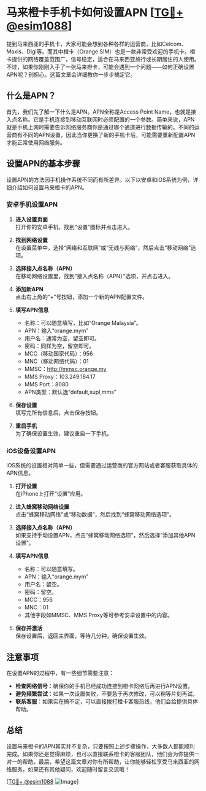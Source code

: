 # 马来橙卡手机卡如何设置APN [[TG💪+ @esim1088](https://t.me/s/esim1088)]

提到马来西亚的手机卡，大家可能会想到各种各样的运营商，比如Celcom、Maxis、Digi等。而其中橙卡（Orange SIM）也是一款非常受欢迎的手机卡。橙卡提供的网络覆盖范围广，信号稳定，适合在马来西亚旅行或长期居住的人使用。不过，如果你刚刚入手了一张马来橙卡，可能会遇到一个问题——如何正确设置APN呢？别担心，这篇文章会详细教你一步步搞定它。

## 什么是APN？

首先，我们先了解一下什么是APN。APN全称是Access Point Name，也就是接入点名称。它是手机连接到移动互联网时必须配置的一个参数。简单来说，APN就是手机上网时需要告诉网络服务商你是通过哪个通道进行数据传输的。不同的运营商有不同的APN设置，因此当你更换了新的手机卡后，可能需要重新配置APN才能正常使用网络服务。

## 设置APN的基本步骤

设置APN的方法因手机操作系统不同而有所差异。以下以安卓和iOS系统为例，详细介绍如何设置马来橙卡的APN。

### 安卓手机设置APN

1. **进入设置页面**  
   打开你的安卓手机，找到“设置”图标并点击进入。

2. **找到网络设置**  
   在设置菜单中，选择“网络和互联网”或“无线与网络”，然后点击“移动网络”选项。

3. **选择接入点名称（APN）**  
   在移动网络设置里，找到“接入点名称（APN）”选项，并点击进入。

4. **添加新APN**  
   点击右上角的“+”号按钮，添加一个新的APN配置文件。

5. **填写APN信息**  
   - 名称：可以随意填写，比如“Orange Malaysia”。
   - APN：输入“orange.mym”
   - 用户名：通常为空，留空即可。
   - 密码：同样为空，留空即可。
   - MCC（移动国家代码）：956
   - MNC（移动网络代码）：01
   - MMSC：http://mmsc.orange.my
   - MMS Proxy：103.249.184.17
   - MMS Port：8080
   - APN类型：默认选“default,supl,mms”

6. **保存设置**  
   填写完所有信息后，点击保存按钮。

7. **重启手机**  
   为了确保设置生效，建议重启一下手机。

### iOS设备设置APN

iOS系统的设置相对简单一些，但需要通过运营商的官方网站或者客服获取具体的APN信息。

1. **打开设置**  
   在iPhone上打开“设置”应用。

2. **进入蜂窝移动网络设置**  
   点击“蜂窝移动网络”或“移动数据”，然后找到“蜂窝移动网络选项”。

3. **选择接入点名称（APN）**  
   如果支持手动设置APN，点击“蜂窝移动网络选项”，然后选择“添加其他APN设置”。

4. **填写APN信息**  
   - 名称：可以随意填写。
   - APN：输入“orange.mym”
   - 用户名：留空。
   - 密码：留空。
   - MCC：956
   - MNC：01
   - 其他字段如MMSC、MMS Proxy等可参考安卓设置中的内容。

5. **保存并激活**  
   保存设置后，返回主界面，等待几分钟，确保设置生效。

## 注意事项

在设置APN的过程中，有一些细节需要注意：

- **检查网络信号**：确保你的手机已经成功连接到橙卡网络后再进行APN设置。
- **避免频繁尝试**：如果一次设置失败，不要急于再次修改，可以稍等片刻再试。
- **联系客服**：如果实在搞不定，可以直接拨打橙卡客服热线，他们会给提供具体帮助。

## 总结

设置马来橙卡的APN其实并不复杂，只要按照上述步骤操作，大多数人都能顺利完成。如果你还是觉得麻烦，也可以直接联系橙卡的客服团队，他们会为你提供一对一的帮助。最后，希望这篇文章对你有所帮助，让你能够轻松享受马来西亚的网络服务。如果还有其他疑问，欢迎随时留言交流哦！

[[TG💪+ @esim1088](https://t.me/s/esim1088) ![Image](https://i.postimg.cc/4NQfJmqS/Snipaste-2025-05-13-00-14-12.png)]